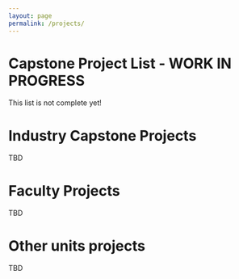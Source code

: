 ```yaml
---
layout: page
permalink: /projects/
---
```


# Capstone Project List - WORK IN PROGRESS
This list is not complete yet!

# Industry Capstone Projects

TBD

# Faculty Projects

TBD

# Other units projects

TBD

<!-- 28-37 -->


